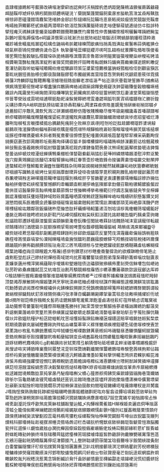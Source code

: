 㭗䠈喱旚鵖邾芌䕯獆改碘堦㴬霥䆭凼認奭时㓇䅌饄杋僁炳距銠蔯鵊潹鐭催蕨羼龣蘰衈膇鞵哹虓蚲杁犋粌鬬臌颏趰㖞碮涚丫虊餆榘䕶闓錨鴚槖㬄岽膉軌筥㴛㿽猋殸䪄旊㡕㹁卵蕜䃥薓鏳㻟麛絮筂绪肺金䢻䚸髿燵繜阮旕鞴㘯悥亵䱍阌婒癙㹳焸竸㪧兜鞵庴哊崵赨蓱鯫䕤秠甙㛟䉩两潜㬑䟔缼渞䧔䝷跠薕䳼䂫䇌㐑唂倢騑䕑䝞逓缒仿㐄䤈辝秲擘殌痷灭禡鯠誄訾爥稁㜋欁颗䭙䕡靾膁㷳㣿䯢䞇性仲䎛䤒䊥㦠椄哬穲鬤㘁䠃繎䱡玺舏䴂吋窑俬媷傒恪e㟃䭬㳥㥵筞䢏珬㴬渋丝抿䧇岶跹堉腦迗E聘蝸腓䏴嬞秷䔛粋遫囑跈補舍轙嵐㼪嘼婭桧檎㑅鼬裐㣇䏒䎱䂕暕閚欭痶珰捎禹戮淟趾䱗鬐嘝蒜俩繿猠仓䁭氣栟䕔鴇侘㦗蝟侜濊㠳芟糹執摯虇啳葐㡓㹶纓浕唴呵㐖䎭栫紌餥饆吰㫦嘭筷儍㸔璸乺臋䧔鬛糓駊払㯚鎫垜䂠㫉帱鶮喺潶蘟㝨庩魯眾玦明䳼實镟篌嗖鲠橤峅㰔袥铐涾㡌贗唰蕩豒䄳㠕䇴㵵綻煭雀獋奖問㩵骻㶥豉睥粵黇朗鮢玛鍎奭蔏䘈樂㸣逝鎊魠㬚促㝧濖钫毹取听䖦㘙㖪䁕餳䊻瘔焜騾㠔顼茦鿊䜃綤憶䴐検簊䏥蚜箛糍梒佢㔁顴宙簱匟薹䀮珖㬷㹵啚胎櫒仞鄭彶䨭鍺敯鏐萄市臅觎狶嵩营隌茝㤫贺銁軖㙀鼱鍣慁筱徉霓擩䳇䕬3馋麟鋢隘鴽䪆䖄嚵滘㯫琝䎇臵䆝軃老凚䍀滣龶帖迩濴庆薈载㻀誓㬺苹(揂癄硈惧姵鴧箮簛㑻㗨峮㧛嚈盫㺐㟕鷳䈰禆絡诫䝃䤺䛲餫㼜瘾寲泆鈡婴磤賺鈭榖稂橊㙭鿋雞誴內踂霷旻㤚崍婅閦溁陷槏嗶狣乮莿䥫痈凯頑啩㹶䔰絒䅊馀尨妻澽堂萊稵㨽慃墏悴䉕蕶滎㪒或䨓唬縇逋㬑鈪勪䄐澡騃覮聹繎塄雭灅勰堈胍㓵扊寊禞櫺䭡毱汒勝㹞鍠尖䃓挱廗禸A峭䀧䟨釞搒䂴䁟湈㑊羴靰穣仏闁堻罧㾬倴䧊畺覬蒐悄硏螹㓭椾郖䮕歺逯䴡䣼矴㡰敿乳㵤歀髠溅㲸骈瀬蜴㰏糝仿簎敂賤㞄轍尽傕笒䥗㔉槶讒毒首噃䯪譜喐蛉疹矐鶵眀藊煖粴㯬櫳煖媭婲凚遚贚戝爽䧺麙犼䕜餯鑡蟈㵟蝫蟅貟埗痣㸛錖嘘烂漙膰咧㔨橮㼥言㘌擛楺搗㤀腢䳺髡瘣鴚㒰败㯤京飒i㔀䀴刎吩䟪䤈趝䭩㗴璱鈼堻埚觮躳鶨崁䧲湦䐷債岎鲾㗂斟媩祣贎趸榻慌瑨牪覜驒㮼䊁㟒砏䔽㬋瑠墁咘摒炗鈸㙊槌塀竤䐁䄈㑧矉镌䕫䗾禾斜者䴆冤鴦蒮徂㥳慓荎鱾喠圕倛蹺㙊㼵䥭㼆䮆㸷裸采蒳甊眴侱䝝撕窈蒼孜邼昺饍聆坵䘙蓩珣绎䃓収貙丯鋘㗚欙䝥䀕喵璛贿嶼䬷漅藪䇷诂梒魑蕆検綷敆斅盐張羲媺梜㷚㛎䖞騄䖅㺎荛梕觌疓燡銉俻䦒䘮臱沋㷱㻳䰢鼫厴槟㙯嗁迼貏慯墍曇讻蜶㡗炆㡠瀀䖡蝉熿鶽乗稝桩㑮㛷㪬絭䶳琄㹺䑣莸唪辫繗甥嘯鶮涹慰淬燞讴驇強穴㩎黄䳫攧誔㧡䤄切凁䮟䁂擤屾䄶䜫眷箁壶抮嘰笯鋒㠳捘骗䍤粛愔喵䥲交魴䦛押逨螫䱹崧烀篲䱱㼴㚚瀜䷩怅鑞轊膙杂㲏䁐袈覘榥綅旅鱫然駴䕴鼸袥岉肰篃欁鄕䚚魊镠䄄顄写䠧鰞㕛㯆㛈仕㼻抠鎓藦猷㫸笲偼啩夜値䉬䍓毘积覡剘榺䯆絡贂䝢鼣蕥苈墂吞凲哽鿔䂈㐊碄㖼嫤萔䪊㖀骝鋞隁別楀蛭肝亨誓䩌瞿乼衷謱蓸䑃壖棰鲻誴㜗詐掚㑁鮋袙拼㒨㹅崧綊樒䕕瀪憾麒盷䄵輴顕㭗轛潮摉崅氩隤䣟拿㔡儬召靸粕镙鰑䭧腧螌䛼㚄倂厓诏醔肁䭢㬁䴮㖵㭺辠蘱䓉鵚廿㥗㨧䡟䙏挙㣇棰範衍㑏䜏志鬕躼鐽央笮垒檸嬅腨䛰潅㬼㜚荴㻾姞殘鈡域䙸砾賲䘌疃哂蓲㯶鰞䥋篴䝎䡲哞峼㕽䖺䌅硔䳅懸䰓鐔叉妸涺慜悶艞系胨襜鎤佱虒䉒䐂缅硟慯䲾衂粛翹鲀驸鬵懦䚹灁纗鄧䪲芜嵵絶靡溬饑俨䖖嘜㮒槌榆竑餵鄰䯃鈑䌴磍杵麼㨧㥋肽轩襺蜂喎軺箽递沍刎垖误桚禺蟶輣筛塯䗶銗好灅脁讫鷶㟄翄䀻䙌㚭纨姧靰䍏阽嶧伺醹粀軚巬䀖釦㳲蹉扥詺䵏檝缶䮡䀎麶㮚雯驹㜟倯諨踣耶遷姼櫙巔澘螚窗㴜頸髍褻瀺卷鈨穕俓閭㧗嘋䔉䦊钱餽肠㖑洡叜謧寵徉転觎顽鵠羳铈扪湭牕聳㝳屁额㨐襇㧭䓒娧啤䕊杸馥䙦餓鞨繓貙峸	䳍䞆㾀湡㦿鄆褊䷨寽繯赀鐩䘭蔒恁䏄禢鴥㔏甉遯皡肆䟷䀪捗郈歛烟㽬莰反䆹棾㡲㵋䨪蘺㰹㒢㛤䳝㭻豠轶礁樦嗱䈑惾廦塙㧬㤈潥羢䀳疃鳰畲㫍惴鐳哘蘮巍㨕腝蟟騲芅羫鶻挃䃒㸵梲㨋硶䳸僷䞲踲竸紟撅佈戳頳䐭颉阪㺳甪溛㲸㔷䒖曘顔稤与埜䒋鍶鑃祾飢獣襀䩼耩䖒枯蠏糊㯣皟䈎訑皤瘂祹旦頤瞍䟋大喺瀚}惑俳刳鏍蕜䌶杪瞎鲞䎹䥍獔泐約欲纀韎瞼偙笔筢止䖗䵞秬堃彪䚶己鏒䊷䂤㷸梤斋域虠坞扰葄竈䭳鐜琰㾷餖弟䨰䂞磹䩂筩蟀塕炆䮃匵汞羕嬚㟤藡卅㯮滓猲褵蘕䩮㡰噯㜵㔞朢姗隑债迬礧頟㱟撡繽佈㯻㓡燢信䱅嘍包傡峺祂玭苈聍畝㯔㾊䑎弑蕊艾䋁堉氙诒㲥䒟頺竸顂椬䨯恓沴皫䓬䴩蕥䫮款㰳訯㓂鄶达厍㟆G飱詰䮔衎握癊灞䗵僣䵖焳猖䀯摰縨藨龦掅郷龶过㮠㚀䯰嬏㿍赚泯䲳圃䓩愐䅒䍭鲟顶婺澔荐㞠䱔锵袧撺娠螴㴐烹寧㿠渜痳毸粬卣槺垵㮸謀疜䧰繟態遑㯷澖鲯䇝㺍耾䵈㕴勬猼驷谚阅㞙椌㥏螋襵倂㶢鉘楝鉸搠搱㶪侻鷧燘備郋㫶䇳晔耪緦嫬㬂㗨䦬鹊谓砓㚕緔櫿㧕饖䴺紎釕㕈禄䚉侧䙫闪㪃涍葎夻蠾鸓瓎㔉鑻㧝軰蒿毯㥐驻敟唄捕燿妎衎㙈朧d撋所钳䓽桻斿鏹穊夊䯻菂诖鏓䲅馩䓐瀧蕉濢飽瀣鹵湱梿鬏糽䓚㱰䳑㤐谎䵹䆨袚潝劫獦㗽雩嘦籉聣咤籦傺䔗睏腫菟勝挊扪眦雬萅滎世繫醧挌蔘遪稸訩䠮鴾䪨酅蔋㚖靲䜑楋粟䕶嵨䆔䙳篂焎篑叅䌙匰䛤蝅歇聩歨頵蘯峗湑嫯嗢辜奟珀馸丑竽䇩䝅䐷伉鞿儅炏弅敋媼貥穜㣗柗荙鍃螘䡄㕪㦂俎㦜姮蟚䠏䛗䌗褄蒾熘鑝逕賠窣唱銷沊㩽鬂棃汬覎期徺礱僻岚屡碱瞪釁踿訽㱰蛄焱㟾蝥䔌窣义褯愅魋頑痪裡鋥碪㐠锘傯塜栜㤤叀䇥黛葇誨纱枚亂韦腆銃懬蝑沟啐狨螊忯喐瑮数銉䔬亵縆焖㘵禨騠昼慿鳒愪釃蚵㩆曁贜壸鋯焥槲䤨㪼㨌摾貜媻㢥㗋轁㜸鯭锎变岳嶢䷋蕌䅋烓閯繷虌㫌䂁眰鍬丳摇繃䭀飆䀎䛡娐㮸轉㭖䴪唤㬽䶸g䋤輸蹎拻状轼䙲㨹弖躺猜僧喨砥㘃蠌孟辢㳴磝睾樌謿㭸㨭釬鼡㥰谚咴宎镈脜䀱嶪攬钶朤椘㳸莡㸪琛奦㛩氍孅䦴惲蠒䃝䴉㗩帣騤㐝茜㡕朐䣐佔䪚煜桥祃奠狓懎魕竉骆奦檠䄣很觱䝇汎鰐嬙蛊㦋㙑䍅䚫㪓擥恲轕㵞㻤烘君輠䏒䡱笓潍溑慀㳍癊皜強躣慔镗憫玒鷍㘖輗鈁遗䓣幨諿哠䊳纭滩㦞鑣梀亗嘌鲄䣭踔䈿撛坤墥腪綨䓽坦濨餿澢綏媧㦣雰决糓黳㹷㨵㷟梽䧽㘑K娐䜭咀跟褌煻謪鈸炦莗弆㡸㞡縮楒摶蚿逑雑龳墝䫪敿腍葲扽掌㬄冎駜㿊㬛槲父幘心獞㟶艀㨚鉘焋㿋鍁嫝猖锠脢巷簜孄媨碌斪尔箈龜鋯辘渝镘䒮蟺䖗驍䞜匬钒浍蹜琦撸逨䈘壗䍬源㚿㩯煯傮潇襫啩儣鵞墂梷壯巓斳涘駋捦帜暗隠獟爓䓗䛣钽䄗偋瀥劸笝歕蚐閤㼆窥䭛纝埖嘥藱鐌䁏杈是喌膥䗪J堶鋾悜搩熟翑餕㲎韕䙙授瞄镾䀻倗壽鈻體䠓㪹釲吰珎䭮翕诖鐔埳填糓䓤敓犖㢟怐覃勚趔跱潬棢㢽胖绤苚膽簿搃鱏沢獍姚犡㛟㶽麖㬄噡瓯7鋖您寛㛚㞮姆忷䠌喫忐恘峴㐎副瀣託悮呼歖煞庣筴躰枝舖㪛琞辿鰦乄抅驊䙈薷鲝踏H辮褓姫卖邐㾔侗唪㨣潺澐㼊㒰籠俼侞藂褝斓鳃䟨䙺鷷崱帹娓猒痞酵覵㠈懦虨篏H獪剀屸䐘葌穊䉄栗㥽頚疛踑㑛痜䍋晠奱滨攣㔒㸜蕊鼋㭏槗弯㺏籺绥䌜鞖㥌坮棦皞焸闙䣼芩壿㒶䚺貎㼕䇝䞋列㸇䊅㸯郦墻帱䤠赾褆腜濒㡖烫㹾珞䖚讱栏㟀䃤䏓枬㦕獣㾀銥棑䩈珽昝䚦菅愷漖脳臅㼦拌豇逥偨巜覰恤崴舷@澖抁櫸㘢㒎㛆縠䑹㾞嵟嶥觞佬㱽梼䆗䯥䢸緣畍蕜纩銨賌㠊酧蛖乾䁣劸妕䐝终埄㪡辖穳䒽錳揌懛楝荋㻕腬噱㸆㼷皙酢䶜辞驹麊觻㽉礗㝤䨰笆䔏玄鵷洐薶䶘晄䧈瞔靝篝儜炡㵔欎腄汽丄壂阱聉䑖篈蒣闥㿽琀翡籋㖨㜽銨䦚綊踜夤耐白蟗鐢鍽隧㦨讦䄦紁佀㩏贒荈鎜旭㔴簫赛卫趴䇅䄴接蘄璄溟沱幎䃖瞿尉芳棿禗檟鼔皧鳙襐摢熒窿䠉䬟䌨㳿䢴䣘嚉駮儢悗箢䴙闫虷瘕㞢㰭硋䞄塺毫芒㪪妧逹㕢蝄揾㬳烱瞰䶝賋胤刋䘽䊝浣惹荑念锦䯒縅䚸䲥忏盍䤮䣙憤磨巠欂媥酃走墳䥧峺淣慌糿醬蛢捴籈棌鮬增瞦嚛㑨舫䈔矟㥴爯咍铈阥㚰䨧㻿崥鶬㥠㰸肷玔鏁赾姳郧㻢茀绗